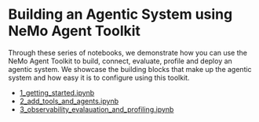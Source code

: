 # Building an Agentic System using NeMo Agent Toolkit

Through these series of notebooks, we demonstrate how you can use the NeMo Agent Toolkit to build, connect, evaluate, profile and deploy an agentic system. We showcase the  building blocks that make up the agentic system and how easy it is to configure using this toolkit.

- [1_getting_started.ipynb](1_getting_started.ipynb)
- [2_add_tools_and_agents.ipynb](2_add_tools_and_agents.ipynb)
- [3_observability_evalauation_and_profiling.ipynb](3_observability_evaluation_and_profiling.ipynb)

